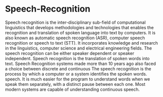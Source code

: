 # Speech-Recognition
Speech recognition is the inter-disciplinary sub-field of computational linguistics that develops methodologies and technologies that enables the recognition and translation of spoken language into text by computers. It is also known as automatic speech recognition (ASR), computer speech recognition or speech to text (STT). It incorporates knowledge and research in the linguistics, computer science and electrical engineering fields.  The speech recognition can be either speaker dependent or speaker independent. Speech recognition is the translation of spoken words into text. Speech Recognition systems made more than 10 years ago also faced a choice between discrete and continuous The speech recognition is the process by which a computer or a system identifies the spoken words. speech. It is much easier for the program to understand words when we speak them separately, with a distinct pause between each one. Most modern systems are capable of understanding continuous speech.
